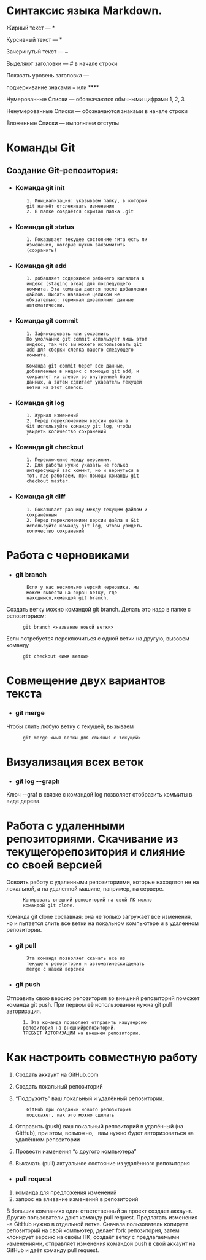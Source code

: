 # Синтаксис языка Markdown.
Жирный текст — *

Курсивный текст — *

Зачеркнутый текст — ~

Выделяют заголовки — # в начале строки

Показать уровень заголовка —

подчеркивание знаками = или ****

Нумерованные Списки — обозначаются
обычными цифрами 1, 2, 3

Ненумерованные Списки — обозначаются
знаками в начале строки

Вложенные Списки — выполняем отступы

# Команды Git 
## Создание Git-репозитория:

* ### Команда git init
          1. Инициализация: указываем папку, в которой 
          git начнёт отслеживать изменения
          2. В папке создаётся скрытая папка .git
* ### Команда git status
          1. Показывает текущее состояние гита есть ли 
          изменения, которые нужно закоммитить 
          (сохранить)
* ### Команда git add
          1. добавляет содержимое рабочего каталога в 
          индекс (staging area) для последующего 
          коммита. Эта команда дается после добавления 
          файлов. Писать название целиком не 
          обязательно: терминал дозаполнит данные 
          автоматически.
* ### Команда git commit
          1. Зафиксировать или сохранить
          По умолчанию git commit использует лишь этот 
          индекс, так что вы можете использовать git 
          add для сборки слепка вашего следующего 
          коммита.

          Команда git commit берёт все данные, 
          добавленные в индекс с помощью git add, и 
          сохраняет их слепок во внутренней базе 
          данных, а затем сдвигает указатель текущей 
          ветки на этот слепок.

* ### Команда git log
          1. Журнал изменений
          2. Перед переключением версии файла в 
          Git используйте команду git log, чтобы 
          увидеть количество сохранений

* ### Команда git checkout
          1. Переключение между версиями.
          2. Для работы нужно указать не только 
          интересующий вас коммит, но и вернуться в 
          тот, где работаем, при помощи команды git 
          checkout master.

* ### Команда git diff 
          1. Показывает разницу между текущим файлом и 
          сохранённым
          2. Перед переключением версии файла в Git 
          используйте команду git log, чтобы увидеть 
          количество сохранений

# Работа с черновиками

* ### git branch
          Если у нас несколько версий черновика, мы 
          можем вывести на экран ветку, где 
          находимся,командой git branch.

Создать ветку можно командой git branch.
Делать это надо в папке с репозиторием:

          git branch <название новой ветки>

Если потребуется переключиться с одной ветки
на другую, вызовем команду 

          git checkout <имя ветки>

# Совмещение двух вариантов текста

* ### git merge
Чтобы слить любую ветку с текущей, вызываем

          git merge <имя ветки для слияния с текущей>

# Визуализация всех веток

* ### git log --graph
Ключ --graf в связке с командой log позволяет отобразить коммиты в виде дерева.

# Работа с удаленными репозиториями. Скачивание из текущегорепозитория и слияние со своей версией

Освоить работу с удаленными репозиториями, которые находятся не на локальной, а на удаленной машине, например, на сервере.

          Копировать внешний репозиторий на свой ПК можно 
          командой git clone.

Команда git clone составная: она не только
загружает все изменения, но и пытается слить 
все ветки на локальном компьютере и в
удаленном репозитории.

* ### git pull

          Эта команда позволяет скачать все из 
          текущего репозитория и автоматическисделать 
          merge с нашей версией

* ### git push

Отправить свою версию репозитория во
внешний репозиторий поможет команда git
push. При первом её использовании нужна
git pull авторизация.

          1. Эта команда позволяет отправить нашуверсию 
          репозитория на внешнийрепозиторий. 
          ТРЕБУЕТ АВТОРИЗАЦИИ на внешнем репозитории.

# Как настроить совместную работу

1. Создать аккаунт на GitHub.com
2. Создать локальный репозиторий
3. “Подружить” ваш локальный и удалённый репозитории. 
          
           GitHub при создании нового репозитория 
           подскажет, как это можно сделать 

4. Отправить (push) ваш локальный репозиторий в удалённый (на GitHub), при этом, возможно,  
вам нужно будет авторизоваться на удалённом репозитории
5. Провести изменения “с другого компьютера”
6. Выкачать (pull) актуальное состояние из удалённого репозитория

* ### pull request

1. команда для предложения изменений
2. запрос на вливание изменений в репозиторий

В больших компаниях один ответственный за проект создает аккаунт. Другие пользователи дают
команду pull request. Предлагать изменения на GitHub нужно в отдельной ветке. Сначала
пользователь копирует репозиторий на свой компьютер, делает fork репозитория, затем
клонирует версию на своём ПК, создаёт ветку с предлагаемыми изменениями, отправляет
изменения командой push в свой аккаунт на GitHub и даёт команду pull request.

